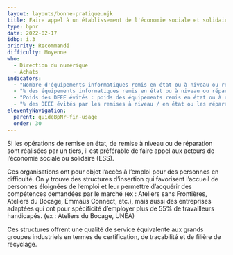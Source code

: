 ```yaml
---
layout: layouts/bonne-pratique.njk
title: Faire appel à un établissement de l'économie sociale et solidaire
type: bpnr
date: 2022-02-17
idbp: i.3
priority: Recommandé
difficulty: Moyenne
who:
  - Direction du numérique
  - Achats
indicators:
  - "Nombre d'équipements informatiques remis en état ou à niveau ou réparés confiés aux acteurs de l’ESS"
  - "% des équipements informatiques remis en état ou à niveau ou réparés confiés aux acteurs de l’ESS par rapport à tous les équipements remis en état ou à niveau ou réparés confiés à des tiers"
  - "Poids des DEEE évités : poids des équipements remis en état ou à niveau ou réparés via les acteurs de l’ESS"
  - "% des DEEE évités par les remises à niveau / en état ou les réparations par rapport au poids total des DEEE générés via les acteurs de l’ESS."
eleventyNavigation:
  parent: guideBpNr-fin-usage
  order: 30
---
```


Si les opérations de remise en état, de remise à niveau ou de réparation sont réalisées par un tiers, il est préférable de faire appel aux acteurs de l’économie sociale ou solidaire (ESS).

Ces organisations ont pour objet l’accès à l’emploi pour des personnes en difficulté. On y trouve des structures d’insertion qui favorisent l’accueil de personnes éloignées de l’emploi et leur permettre d’acquérir des compétences demandées par le marché (ex : Ateliers sans Frontières, Ateliers du Bocage, Emmaüs Connect, etc.), mais aussi des entreprises adaptées qui ont pour spécificité d’employer plus de 55% de travailleurs handicapés. (ex : Ateliers du Bocage, UNEA)

Ces structures offrent une qualité de service équivalente aux grands groupes industriels en termes de certification, de traçabilité et de filière de recyclage.
